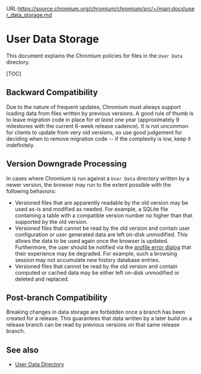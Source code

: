 URL:https://source.chromium.org/chromium/chromium/src/+/main:docs\user_data_storage.md
# User Data Storage

This document explains the Chromium policies for files in the `User Data`
directory.

[TOC]

## Backward Compatibility

Due to the nature of frequent updates, Chromium must always support loading data
from files written by previous versions. A good rule of thumb is to leave
migration code in place for *at least* one year (approximately 9 milestones with
the current 6-week release cadence). It is not uncommon for clients to update
from very old versions, so use good judgement for deciding when to remove
migration code -- if the complexity is low, keep it indefinitely.

## Version Downgrade Processing

In cases where Chromium is run against a `User Data` directory written by a
newer version, the browser may run to the extent possible with the following
behaviors:

*   Versioned files that are apparently readable by the old version may be used
    as-is and modified as needed. For example, a SQLite file containing a table
    with a compatible version number no higher than that supported by the old
    version.
*   Versioned files that cannot be read by the old version and contain user
    configuration or user generated data are left on-disk unmodified. This
    allows the data to be used again once the browser is updated. Furthermore,
    the user should be notified via the [profile error
    dialog](../chrome/browser/ui/profile_error_dialog.h) that their experience
    may be degraded. For example, such a browsing session may not accumulate new
    history database entries.
*   Versioned files that cannot be read by the old version and contain computed
    or cached data may be either left on-disk unmodified or deleted and
    replaced.

## Post-branch Compatibility

Breaking changes in data storage are forbidden once a branch has been created
for a release. This guarantees that data written by a later build on a release
branch can be read by previous versions on that same release branch.

## See also

*   [User Data Directory](user_data_dir.md)
